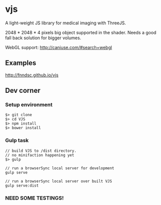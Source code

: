 # vjs

A light-weight JS library for medical imaging with ThreeJS.

2048 * 2048 * 4 pixels big object supported in the shader. Needs a good fall back solution for bigger volumes.

WebGL support: http://caniuse.com/#search=webgl

## Examples

http://fnndsc.github.io/vjs

## Dev corner

### Setup environment

```
$> git clone
$> cd VJS 
$> npm install
$> bower install
```

### Gulp task

```
// build VJS to /dist directory.
// no minifaction happening yet
$> gulp

// run a browserSync local server for development
gulp serve

// run a browserSync local server over built VJS
gulp serve:dist
```

### NEED SOME TESTINGS!
